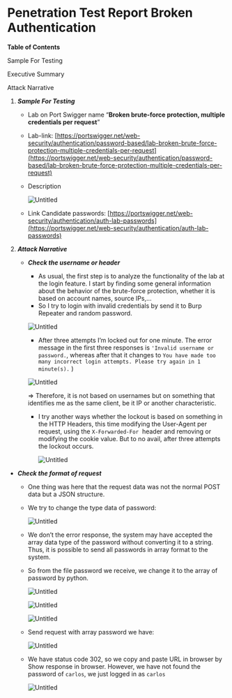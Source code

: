 # Penetration Test Report Broken Authentication

**Table of Contents**

Sample For Testing

Executive Summary

Attack Narrative

1. ***Sample For Testing***
    - Lab on Port Swigger name “**Broken brute-force protection, multiple credentials per request**”
    - Lab-link: [https://portswigger.net/web-security/authentication/password-based/lab-broken-brute-force-protection-multiple-credentials-per-request](https://portswigger.net/web-security/authentication/password-based/lab-broken-brute-force-protection-multiple-credentials-per-request)
    - Description
        
        ![Untitled](Image/Untitled.png)
        
    - Link Candidate passwords: [https://portswigger.net/web-security/authentication/auth-lab-passwords](https://portswigger.net/web-security/authentication/auth-lab-passwords)
2. ***Attack Narrative***
    - ***Check the username or header***
        - As usual, the first step is to analyze the functionality of the lab at the login feature. I start by finding some general information about the behavior of the brute-force protection, whether it is based on account names, source IPs,…
        - So I try to login with invalid credentials by send it to Burp Repeater and random password.
        
        ![Untitled](Image/Untitled%201.png)
        
        - After three attempts I’m locked out for one minute. The error message in the first three responses is `'Invalid username or password.`, whereas after that it changes to `You have made too many incorrect login attempts. Please try again in 1 minute(s).`
        )
        
        ![Untitled](Image/Untitled%202.png)
        
        ⇒ Therefore, it is not based on usernames but on something that identifies me as the same client, be it IP or another characteristic.
        
        - I try another ways whether the lockout is based on something in the HTTP Headers, this time modifying the User-Agent per request, using the `X-Forwarded-For`
         header and removing or modifying the cookie value. But to no avail, after three attempts the lockout occurs.
            
            ![Untitled](Image/Untitled%203.png)
            

- ***Check the format of request***
    - One thing was here that the request data was not the normal POST data but a JSON structure.
    - We try to change the type data of password:
        
        ![Untitled](Image/Untitled%204.png)
        
    - We don’t the error response, the system may have accepted the array data type of the password without converting it to a string. Thus, it is possible to send all passwords in array format to the system.
    - So from the file password we receive, we change it to the array of password by python.
        
        ![Untitled](Image/Untitled%205.png)
        
        ![Untitled](Image/Untitled%206.png)
        
        ![Untitled](Image/Untitled%207.png)
        
    - Send request with array password we have:
        
        ![Untitled](Image/Untitled%208.png)
        
    - We have status code 302, so we copy and paste URL in browser by Show response in browser. However, we have not found the password of `carlos`, we just logged in as `carlos`
        
        ![Untitled](Image/Untitled%209.png)
